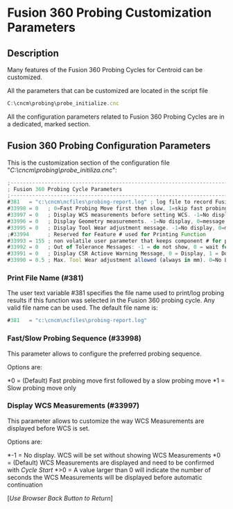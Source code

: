 # Fusion 360 Probing Customization Parameters 

## Description
Many features of the Fusion 360 Probing Cycles for Centroid can be customized. 

All the parameters that can be customized are located in the script file

```javascript
C:\cncm\probing\probe_initialize.cnc
```

All the configuration parameters related to Fusion 360 Probing Cycles are in a dedicated, marked section.

## Fusion 360 Probing Configuration Parameters

This is the customization section of the configuration file "*C:\cncm\probing\probe_initiliza.cnc*":

```javascript
;--------------------------------------------------------------------------------------------
; Fusion 360 Probing Cycle Parameters
;--------------------------------------------------------------------------------------------
#381   = "c:\cncm\ncfiles\probing-report.log" ; log file to record Fusion 360 probing results
#33998 = 0   ; 0=Fast Probing Move first then slow, 1=skip fast probing move and do only slow
#33997 = 0   ; Display WCS measurements before setting WCS. -1=No display, 0=message needs to be confirmed with Cycle Start, >0=Wait time in seconds
#33996 = 0   ; Display Geometry measurements. -1=No display, 0=message needs to be confirmed with Cycle Start, >0=Wait time in seconds
#33995 = 0   ; Display Tool Wear adjustment message. -1=No display, 0=message needs to be confirmed with Cycle Start, >0=Wait time in seconds
;#33994      ; Reserved for Feature # used for Printing Function
#33993 = 155 ; non volatile user parameter that keeps component # for probing log (possible 150 - 159)
#33992 = 0   ; Out of Tolerance Messages: -1 = do not show, 0 = wait for confirmation, >0 = display time in seconds
#33991 = 0   ; Display CSR Actiove Warning Message, 0 = Display, 1 = Do not display
#33990 = 0.5 ; Max. Tool Wear adjustment allowed (always in mm). 0=No Limit. No adjustment will be made if this amount is exceeded and a warning message will be presented
```

### Print File Name (#381)
The user text variable #381 specifies the file name used to print/log probing results if this function was selected in the Fusion 360 probing cycle. 
Any valid file name can be used. The default file name is:

```javascript
#381   = "c:\cncm\ncfiles\probing-report.log" 
```

### Fast/Slow Probing Sequence (#33998)
This parameter allows to configure the preferred probing sequence. 

Options are:

*0 = (Default) Fast probing move first followed by a slow probing move
*1 = Slow probing move only

### Display WCS Measurements (#33997)
This parameter allows to customize the way WCS Measurements are displayed before WCS is set.

Options are:

*-1 = No display. WCS will be set without showing WCS Measurements
*0  = (Default) WCS Measurements are displayed and need to be confirmed with *Cycle Start* 
*>0 = A value larger than 0 will indicate the number of seconds the WCS Measurements will be displayed before automatic continuation



[*Use Browser Back Button to Return*]